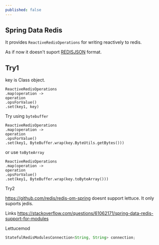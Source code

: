 ```yaml
---
published: false
---
```

## Spring Data Redis

It provides `ReactiveRedisOperations` for writing reactively to redis. 

As if now it doesn't suport [REDISJSON](https://github.com/spring-projects/spring-data-redis/issues/2429) format.

## Try1 

key is Class object. 


```
ReactiveRedisOperations
.map(operation -> 
operation
.opsForValue()
.set(key1, key)
```

Try using `bytebuffer`

```
ReactiveRedisOperations
.map(operation -> 
operation
.opsForValue()
.set(key1, ByteBuffer.wrap(key.ByteUtils.getBytes()))
```

or use `toByteArray`

```
ReactiveRedisOperations
.map(operation -> 
operation
.opsForValue()
.set(key1, ByteBuffer.wrap(key.toByteArray()))
```

Try2 

https://github.com/redis/redis-om-spring doesnt support lettuce. It only suports jedis.


Links 
https://stackoverflow.com/questions/61062171/spring-data-redis-support-for-modules


Lettucemod

```java
StatefulRedisModulesConnection<String, String> connection;

```

